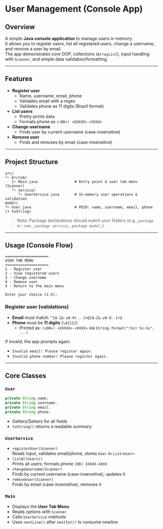 # User Management (Console App)

## Overview
A simple **Java console application** to manage users in memory.  
It allows you to register users, list all registered users, change a username, and remove a user by email.  
The app demonstrates core OOP, collections (`ArrayList`), input handling with `Scanner`, and simple data validation/formatting.

---

## Features
- **Register user**
  - Name, username, email, phone
  - Validates email with a regex
  - Validates phone as 11 digits (Brazil format)
- **List users**
  - Pretty-prints data
  - Formats phone as `(<DD>) <XXXXX>-<XXXX>`
- **Change username**
  - Finds user by current username (case-insensitive)
- **Remove user**
  - Finds and removes by email (case-insensitive)

---

## Project Structure
```
src/
└─ br/com/
   ├─ Main.java                 # Entry point & user tab menu (Scanner)
   └─ service/
      └─ UserService.java       # In-memory user operations & validation
model/
└─ User.java                    # POJO: name, username, email, phone (+ toString)
```

> Note: Package declarations should match your folders (e.g., `package br.com;`, `package service;`, `package model;`).

---

## Usage (Console Flow)

```
====================
USER TAB MENU
====================
1 - Register user
2 - View registered users
3 - Change username
4 - Remove user
5 - Return to the main menu

Enter your choice (1-5):
```

### Register user (validations)
- **Email** must match: `^[A-Za-z0-9+_.-]+@[A-Za-z0-9.-]+$`
- **Phone** must be **11 digits** (`\d{11}`)  
  - Printed as: `(<DD>) <XXXXX>-<XXXX>` via `String.format("(%s) %s-%s", ...)`

If invalid, the app prompts again:
- `Invalid email! Please register again.`
- `Invalid phone number! Please register again.`

---

## Core Classes

### `User`
```java
private String name;
private String username;
private String email;
private String phone;
```
- Getters/Setters for all fields
- `toString()` returns a readable summary

### `UserService`
- `registerUser(Scanner)`  
  Reads input, validates email/phone, stores `User` in `List<User>`
- `listAllUsers()`  
  Prints all users; formats phone `(DD) XXXXX-XXXX`
- `changeUsername(Scanner)`  
  Finds by current username (case-insensitive), updates it
- `removeUser(Scanner)`  
  Finds by email (case-insensitive), removes it

### `Main`
- Displays the **User Tab Menu**
- Reads options with `Scanner`
- Calls `UserService` methods
- Uses `nextLine()` after `nextInt()` to consume newline